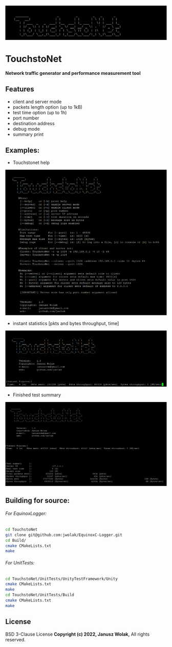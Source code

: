 [![N|Solid](https://raw.githubusercontent.com/jwolak/TouchstoNet/master/ascii_logo.PNG)](https://nodesource.com/products/nsolid)
# TouchstoNet
**Network traffic generator and performance measurement tool**

## Features
- client and server mode
- packets length option (up to 1kB)
- test time option (up to 1h)
- port number
- destination address
- debug mode
- summary print

## Examples:
- Touchstonet help

[![N|Solid](https://github.com/jwolak/TouchstoNet/blob/development/help_print.PNG?raw=true)](https://nodesource.com/products/nsolid)

- instant statistics [pkts and bytes throughput, time]

[![N|Solid](https://github.com/jwolak/TouchstoNet/blob/development/instant_figures.PNG?raw=true)](https://nodesource.com/products/nsolid)

- Finished test summary

[![N|Solid](https://github.com/jwolak/TouchstoNet/blob/development/summary_print.PNG?raw=true)](https://nodesource.com/products/nsolid)

## Building for source:

###### For EquinoxLogger:
```sh
cd TouchstoNet
git clone git@github.com:jwolak/EquinoxC-Logger.git
cd Build/
cmake CMakeLists.txt
make
```

###### For UnitTests:

```sh
cd TouchstoNet/UnitTests/UnityTestFramework/Unity
cmake CMakeLists.txt
make
cd TouchstoNet/UnitTests/Build
cmake CMakeLists.txt
make
```

## License

BSD 3-Clause License
**Copyright (c) 2022, Janusz Wolak,**
All rights reserved.


